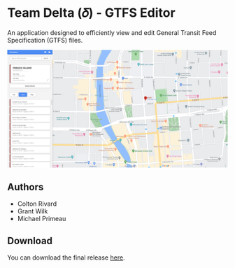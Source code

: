 # Team Delta (𝛿) - GTFS Editor

An application designed to efficiently view and edit General Transit Feed Specification (GTFS) files.

![](https://raw.githubusercontent.com/grantwilk/se2030_gtfs_editor/master/se2030_gtfs_editor.jpg)

## Authors
- Colton Rivard
- Grant Wilk
- Michael Primeau

## Download
You can download the final release [here](https://github.com/grantwilk/se2030_gtfs_editor/releases/download/final/se2030_gtfs_editor_final.jar).
